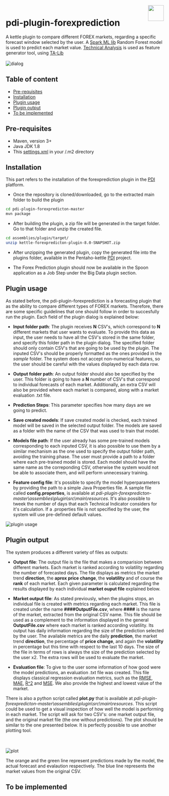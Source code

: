 <a href="https://www.pentaho.com/">
    <img src="https://trello-attachments.s3.amazonaws.com/59354adb4d8effac88d0b57c/59a53d0198c33653a118f940/95e151ea95ba2f020beda2612ed1212a/pentaho-HGC-logo.png" align="right" height="50" />
</a>

# pdi-plugin-forexprediction

A kettle plugin to compare different FOREX markets, regarding a specific forecast window selected by the user. A [Spark ML lib](https://spark.apache.org/mllib/) Random Forest model is used to predict each market value. [Technical Analysis](https://en.wikipedia.org/wiki/Technical_analysis) is used as feature generator tool, using [TA-Lib](https://github.com/BYVoid/TA-Lib) 
<br><br>
![dialog](https://user-images.githubusercontent.com/11192624/29835337-95c404f6-8ce9-11e7-8539-0bba8250ca88.png)

## Table of content

- [Pre-requisites](#pre-requisites)
- [Installation](#installation)
- [Plugin usage](#plugin-usage)
- [Plugin output](#plugin-output) 
- [To be implemented](#to-be-implemented)

## Pre-requisites 
* Maven, version 3+
* Java JDK 1.8
* This [settings.xml](https://github.com/pentaho/maven-parent-poms/blob/master/maven-support-files/settings.xml) 
in your <user-home>/.m2 directory

## Installation

This part refers to the installation of the forexprediction plugin in the [PDI](https://github.com/pentaho/pentaho-kettle) platform.

* Once the repository is cloned/downloaded, go to the extracted main folder to build the plugin
```bash
cd pdi-plugin-forexpredicton-master
mvn package
```
* After building the plugin, a zip file will be generated in the target folder. Go to that folder and unzip the created file.
```bash
cd assemblies/plugin/target/
unzip kettle-forexpredicton-plugin-8.0-SNAPSHOT.zip
```
* After unzipping the generated plugin, copy the generated file into the plugins folder, available in the Pentaho-kettle  [PDI](https://github.com/pentaho/pentaho-kettle) project.

* The Forex Prediction plugin should now be available in the Spoon application as a Job Step under the Big Data plugin section.

## Plugin usage

As stated before, the pdi-plugin-forexprediction is a forecasting plugin that as the ability to compare different types of FOREX markets. Therefore, there are some specific guidelines that one should follow in order to succesfully run the plugin. Each field of the plugin dialog is explained below:

* __Input folder path__: The plugin receives __N__ CSV's, which correspond to __N__ different markets that user wants to evaluate. To provide this data as input, the user needs to have all the CSV's stored in the same folder, and specify this folder path in the plugin dialog. The specified folder should only contain CSV's that are going to be used by the plugin. The inputed CSV's should be properly formatted as the ones provided in the *sample* folder. The system does not accept non-numerical features, so the user should be careful with the values displayed by each data row. 

* __Output folder path__: An output folder should also be specified by the user. This folder is going to have a __N__ number of CSV's that correspond to individual forecasts of each market. Additionally, an extra CSV will also be provided where each market is compared, along with a market evaluation .txt file. 

* __Prediction Steps__: This parameter specifies how many days are we going to predict. 

* __Save created models__: If save created model is checked, each trained model will be saved in the selected output folder. The models are saved as a folder with the name of the CSV that was used to train that model.

* __Models file path__: If the user already has some pre-trained models corresponding to each inputed CSV, it is also possible to use them by a similar mechanism as the one used to specify the output folder path, avoiding the training phase. The user must provide a path to a folder where each pre-trained model is stored. Each model should have the same name as the correponding CSV, otherwise the system would not be able to associate them, and will perform unnecessary training.

* __Feature config file__: It's possible to specify the model hyperparameters by providing the path to a simple Java Properties file. A sample file called __config.properties__, is available at *pdi-plugin-forexpredicton-master\assemblies\plugin\src\main\resources*. It's also possible to tweek the number of days that each Technical Indicator considers for it's calculation. If a .properties file is not specified by the user, the system will use pre-defined default values.

![plugin usage](https://user-images.githubusercontent.com/11192624/30514155-abefc536-9b07-11e7-8ba9-1a068d754d2c.png)

## Plugin output

The system produces a different variety of files as outputs: 

* __Output file__: The output file is the file that makes a comparision between different markets. Each market is ranked according to volatility regarding the number of forecasted days. The file displays as metrics the market trend __direction__, the __aprox price change__, the __volatility__ and of course the __rank__ of each market. Each given parameter is calculated regarding the results displayed by each individual __market ouput file__ explained below.

* __Market output file__: As stated previously, when the plugins stops, an individual file is created with metrics regarding each market. This file is created under the name __####OutputFile.csv__, where __####__ is the name of the market, extracted from the original CSV name. This file should be used as a complement to the information displayed in the general __OutputFile.csv__ where each market is ranked according volatility. Its output has daily information regarding the size of the prediction selected by the user. The available metrics are the daily __prediction__, the market trend __direction__, the percentage of __price change__, and again the __volatility__ in percentage but this time with respect to the last 10 days. The size of the file in terms of rows is always the size of the prediction selected by the user x2. The extra rows will be used to evaluate the market.

* __Evaluation file__: To give to the user some information of how good were the model predictions, an evaluation .txt file was created. This file displays classical regression evaluation metrics, such as the [RMSE](https://en.wikipedia.org/wiki/Root-mean-square_deviation), [MAE](https://en.wikipedia.org/wiki/Mean_absolute_error), [R^2](https://en.wikipedia.org/wiki/Coefficient_of_determination) and [MSE](https://en.wikipedia.org/wiki/Mean_squared_error). We also provide the highest and lowest value of the market.

There is also a python script called __plot.py__ that is available at *pdi-plugin-forexpredicton-master\assemblies\plugin\src\main\resources*. This script could be used to get a visual inspection of how well the model is performing in each market. The script will ask for two CSV's: one market output file, and the original market file (the one without predictions). The plot should be similar to the one presented below. It is perfectly possible to use another plotting tool. 

<br><br>
![plot](https://user-images.githubusercontent.com/11192624/30513532-bf6f76de-9afc-11e7-9daf-0ca2d94fec78.png)

The orange and the green line represent predictions made by the model, the actual forecast and evalaution respectively. The blue line represents the market values from the original CSV. 

## To be implemented
